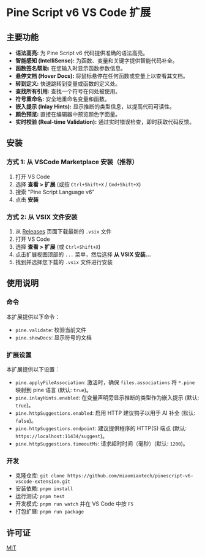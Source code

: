# Pine Script v6 VS Code 扩展

## 主要功能

*   **语法高亮:** 为 Pine Script v6 代码提供准确的语法高亮。
*   **智能感知 (IntelliSense):** 为函数、变量和关键字提供智能代码补全。
*   **函数签名帮助:** 在您输入时显示函数参数信息。
*   **悬停文档 (Hover Docs):** 将鼠标悬停在任何函数或变量上以查看其文档。
*   **转到定义:** 快速跳转到变量或函数的定义处。
*   **查找所有引用:** 查找一个符号在何处被使用。
*   **符号重命名:** 安全地重命名变量和函数。
*   **嵌入提示 (Inlay Hints):** 显示推断的类型信息，以提高代码可读性。
*   **颜色预览:** 直接在编辑器中预览颜色字面量。
*   **实时校验 (Real-time Validation):** 通过实时错误检查，即时获取代码反馈。

## 安装

### 方式 1: 从 VSCode Marketplace 安装（推荐）

1.  打开 VS Code
2.  选择 **查看 > 扩展** (或按 `Ctrl+Shift+X` / `Cmd+Shift+X`)
3.  搜索 "Pine Script Language v6"
4.  点击 **安装**

### 方式 2: 从 VSIX 文件安装

1.  从 [Releases](https://github.com/miaomiaotech/pinescript-v6-vscode-extension/releases) 页面下载最新的 `.vsix` 文件
2.  打开 VS Code
3.  选择 **查看 > 扩展** (或 `Ctrl+Shift+X`)
4.  点击扩展视图顶部的 `...` 菜单，然后选择 **从 VSIX 安装...**
5.  找到并选择您下载的 `.vsix` 文件进行安装

## 使用说明

### 命令

本扩展提供以下命令：

*   `pine.validate`: 校验当前文件
*   `pine.showDocs`: 显示符号的文档

### 扩展设置

本扩展提供以下设置：

*   `pine.applyFileAssociation`: 激活时，确保 `files.associations` 将 `*.pine` 映射到 pine 语言 (默认: `true`)。
*   `pine.inlayHints.enabled`: 在变量声明旁显示推断的类型作为嵌入提示 (默认: `true`)。
*   `pine.httpSuggestions.enabled`: 启用 HTTP 建议钩子以用于 AI 补全 (默认: `false`)。
*   `pine.httpSuggestions.endpoint`: 建议提供程序的 HTTP(S) 端点 (默认: `https://localhost:11434/suggest`)。
*   `pine.httpSuggestions.timeoutMs`: 请求超时时间（毫秒）(默认: `1200`)。

### 开发

*   克隆仓库: `git clone https://github.com/miaomiaotech/pinescript-v6-vscode-extension.git`
*   安装依赖: `pnpm install`
*   运行测试: `pnpm test`
*   开发模式: `pnpm run watch` 并在 VS Code 中按 `F5`
*   打包扩展: `pnpm run package`

## 许可证

[MIT](LICENSE)
